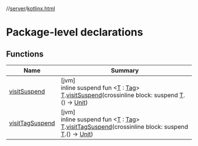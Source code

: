 //[server](../../index.md)/[kotlinx.html](index.md)

# Package-level declarations

## Functions

| Name | Summary |
|---|---|
| [visitSuspend](visit-suspend.md) | [jvm]<br>inline suspend fun &lt;[T](visit-suspend.md) : [Tag](../../../../packages/server/kotlinx.html/-tag/index.md)&gt; [T](visit-suspend.md).[visitSuspend](visit-suspend.md)(crossinline block: suspend [T](visit-suspend.md).() -&gt; [Unit](https://kotlinlang.org/api/latest/jvm/stdlib/kotlin/-unit/index.html)) |
| [visitTagSuspend](visit-tag-suspend.md) | [jvm]<br>inline suspend fun &lt;[T](visit-tag-suspend.md) : [Tag](../../../../packages/server/kotlinx.html/-tag/index.md)&gt; [T](visit-tag-suspend.md).[visitTagSuspend](visit-tag-suspend.md)(crossinline block: suspend [T](visit-tag-suspend.md).() -&gt; [Unit](https://kotlinlang.org/api/latest/jvm/stdlib/kotlin/-unit/index.html)) |
